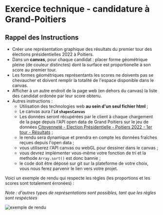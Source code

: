 # Exercice technique - candidature à Grand-Poitiers

## Rappel des Instructions

* Créer une représentation graphique des résultats du premier tour des élections présidentielles 2022 à Poitiers.
* Dans un **canvas**, pour chaque candidat : placer forme géométrique pleine (de couleur distinctes) dont la surface est proportionelle à son score au premier tour.
* Les formes géométriques représentants les scores ne doivents pas se chevaucher et doivent remplir la totalité de l'espace disponible dans le canvas.
* Afficher à un autre endroit de la page web (en dehors du canvas) la liste des candidat ordonée par leur score obtenu. 
* Autres instructions :
  * Utilisation des technologies web **au sein d'un seul fichier html** ;
  * Le canvas aura l'**`id` `shapesCanvas`**
  * Les données seront récupérées par le client à chaque chargement de la page depuis l'API open data de Grand Poitiers sur le jeu de données [Citoyenneté - Election Présidentielle - Poitiers 2022 - 1er tour - Résultats](https://data.grandpoitiers.fr/explore/dataset/resultats_election_fichier_eirel_definitif/information/?dataChart=eyJxdWVyaWVzIjpbeyJjb25maWciOnsiZGF0YXNldCI6InJlc3VsdGF0c19lbGVjdGlvbl9maWNoaWVyX2VpcmVsX2RlZmluaXRpZiIsIm9wdGlvbnMiOnt9fSwiY2hhcnRzIjpbeyJhbGlnbk1vbnRoIjp0cnVlLCJ0eXBlIjoiY29sdW1uIiwiZnVuYyI6IkFWRyIsInlBeGlzIjoiYW5uZWUiLCJzY2llbnRpZmljRGlzcGxheSI6dHJ1ZSwiY29sb3IiOiIjOTYxNDU0In1dLCJ4QXhpcyI6ImJ1cmVhdV92b3RlIiwibWF4cG9pbnRzIjo1MCwic29ydCI6IiJ9XSwidGltZXNjYWxlIjoiIiwiZGlzcGxheUxlZ2VuZCI6dHJ1ZSwiYWxpZ25Nb250aCI6dHJ1ZX0%3D) ;
  * le rendu sera dynamique et prendra en compte les données fraîches reçues depuis l'open data ;
  * vous utiliserez l'API canvas ou webGL pour dessiner dans le canvas ;
  * vous devrez implémenter vous-même votre fonction de tri et la methode `Array.sort()` est donc bannie ;
  * le code doit être déposé sur git sur la plateforme de votre choix, vous nous ferez parvenir le lien vers votre projet.

Voici un exemple de rendu qui respecte les règles (les proportions et les scores sont totalement érronées) :

*Note : d'autres types de représentations sont possibles, tant que les règles sont respéctées*

![exemple de rendu](https://i.ibb.co/hYPGymd/Exo-de-code.png)
